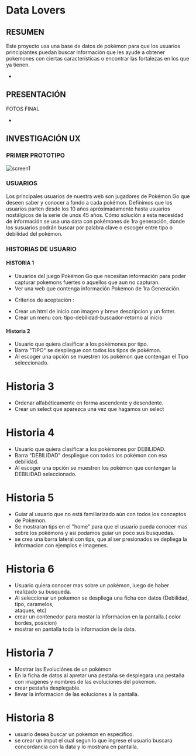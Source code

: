 # Data Lovers

## RESUMEN
Este proyecto usa una base de datos de pokémon para que los usuarios principiantes puedan buscar información que les ayude a obtener pokemones con ciertas características o encontrar las fortalezas en los que ya tienen.

* 

## PRESENTACIÓN
FOTOS FINAL

* 

## INVESTIGACIÓN UX 

 ### PRIMER PROTOTIPO 

![screen1]()
 ### USUARIOS
   Los principales usuarios de nuestra web son jugadores de Pokémon Go que deseen saber y conocer a fondo a cada pokémon.
   Definimos que los usuarios parten desde los 10 años apróximadamente hasta usuarios nostálgicos de la serie de unos 45 años.
   Cómo solución a esta necesidad de información se usa una data con pokémones de 1ra generación, donde los susuarios podrán buscar por palabra clave o escoger entre tipo o debilidad del pokémon.

 ### HISTORIAS DE USUARIO

 #### HISTORIA 1 
 - Usuarios del juego Pokémon Go que necesitan información para poder capturar pokemons fuertes o aquellos que aun no capturan. 
 - Ver una web que contenga información Pokémon de 1ra Generación.
  * Criterios de aceptación : 
   - Crear un html de inicio con imagen y breve descripcion y un fotter.
   - Crear un menu con: tipo-debilidad-buscador-retorno al inicio

 #### Historia 2

 - Usuario que quiera clasificar a los pokémones por tipo.
 - Barra "TIPO" se despliegue con todos los tipos de pokémon.
 - Al escoger una opción se muestren los pokémon que contengan el Tipo seleccionado.

 # Historia 3

 - Ordenar alfabéticamente en forma ascendente y desendente.
 - Crear un select que aparezca una vez que hagamos un select

 # Historia 4
 - Usuario que quiera clasificar a los pokémones por DEBILIDAD.
 - Barra "DEBILIDAD" despliegue con todos los pokémon con esa debilidad.
 - Al escoger una opción se muestren los pokémon que contengan la DEBILIDAD seleccionado.
 
 # Historia 5
 - Guiar al usuario que no está familiarizado aún con todos los conceptos de Pokémon.
 - Se mostraran tips en el "home" para que el usuario pueda conocer mas sobre los pokémons y 
  así podamos guiar un poco sus busquedas.
 - se crea una barra lateral con tips, que al ser presionados se depliega la informacion con ejemplos e imagenes.

 # Historia 6
 - Usuario quiera conocer mas sobre un pokémon, luego de haber realizado su busqueda.
 - Al seleccionar un pokemon se despliega una ficha con datos (Debilidad, tipo, caramelos,  
  ataques, etc)
  - crear un contenedor para mostar la informacion en la pantalla.( color bordes, posicion)
  - mostrar en pantalla toda la informacion de la data.

 # Historia 7
 - Mostrar las Evoluciónes de un pokémon
 - En la ficha de datos al apretar una pestaña se desplegara una pestaña con imagenes y nombres de las evoluciones del pokemon.
 - crear pestaña desplegable.
 - llevar la informacion de las eoluciones a la pantalla.


 # Historia 8
 - usuario desea buscar un pokemon en especifico.
 - se crear un imput el cual segun lo que ingrese el usuario buscara concordancia con la data y lo mostrara en pantalla.